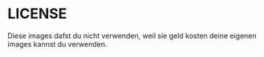 # LICENSE

Diese images dafst du nicht verwenden, weil sie geld kosten deine eigenen images kannst du verwenden.
